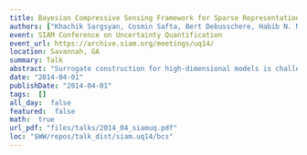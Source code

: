 ```yaml
---
title: Bayesian Compressive Sensing Framework for Sparse Representations of High-Dimensional Models
authors: ["Khachik Sargsyan, Cosmin Safta, Bert Debusschere, Habib N. Najm "]
event: SIAM Conference on Uncertainty Quantification
event_url: https://archive.siam.org/meetings/uq14/
location: Savannah, GA
summary: Talk
abstract: "Surrogate construction for high-dimensional models is challenged in two major ways: <br>obtaining sufficient training model simulations becomes prohibitively <br>expensive, and non-adaptive basis selection rules lead to excessively large basis sets. <br>We enhanced select state-of-the-art tools from statistical learning to build efficient sparse <br>surrogate representations, with quantified uncertainty, for high-dimensional complex models. <br>Specifically, Bayesian compressive sensing techniques are supplemented by iterative basis growth <br>and weighted regularization. Application to an 80-dimensional<br>climate land model shows promising results.<br>"
date: "2014-04-01"
publishDate: "2014-04-01"
tags:  []
all_day:  false
featured:  false
math:  true
url_pdf: "files/talks/2014_04_siamuq.pdf"
loc: "$WW/repos/talk_dist/siam.uq14/bcs"
---
```

